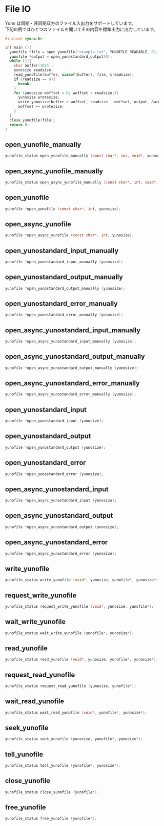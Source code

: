 
# File IO

Yuno は同期・非同期双方のファイル入出力をサポートしています。  
下記の例ではひとつのファイルを開いてその内容を標準出力に出力しています。

```c
#include <yuno.h>

int main (){
  yunofile *file = open_yunofile("example.txt", YUNOFILE_READABLE, 0);
  yunofile *output = open_yunostandard_output(0);
  while (1){
    char buffer[1024];
    yunosize readsize;
    read_yunofile(buffer, sizeof(buffer), file, &readsize);
    if (readsize == 0){
      break;
    }
    for (yunosize woffset = 0; woffset < readsize;){
      yunosize wrotesize;
      write_yunosize(buffer + woffset, readsize - woffset, output, &wrotesize);
      woffset += wrotesize;
    }
  }
  close_yunofile(file);
  return 0;
}
```

## open_yunofile_manually

```c
yunofile_status open_yunofile_manually (const char*, int, void*, yunosize, yunofile*);
```

## open_async_yunofile_manually

```c
yunofile_status open_async_yunofile_manually (const char*, int, void*, yunosize, yunofile*);
```

## open_yunofile 

```c
yunofile *open_yunofile (const char*, int, yunosize);
```

## open_async_yunofile

```c
yunofile *open_async_yunofile (const char*, int, yunosize);
```

## open_yunostandard_input_manually

```c
yunofile *open_yunostandard_input_manually (yunosize);
```

## open_yunostandard_output_manually 

```c
yunofile *open_yunostandard_output_manually (yunosize);
```

## open_yunostandard_error_manually 

```c
yunofile *open_yunostandard_error_manually (yunosize);
```

## open_async_yunostandard_input_manually

```c
yunofile *open_async_yunostandard_input_manually (yunosize);
```

## open_async_yunostandard_output_manually 

```c
yunofile *open_async_yunostandard_output_manually (yunosize);
```

## open_async_yunostandard_error_manually 

```c
yunofile *open_async_yunostandard_error_manually (yunosize);
```

## open_yunostandard_input 

```c
yunofile *open_yunostandard_input (yunosize);
```

## open_yunostandard_output 

```c
yunofile *open_yunostandard_output (yunosize);
```

## open_yunostandard_error 

```c
yunofile *open_yunostandard_error (yunosize);
```

## open_async_yunostandard_input 

```c
yunofile *open_async_yunostandard_input (yunosize);
```

## open_async_yunostandard_output 

```c
yunofile *open_async_yunostandard_output (yunosize);
```

## open_async_yunostandard_error 

```c
yunofile *open_async_yunostandard_error (yunosize);
```

## write_yunofile

```c
yunofile_status write_yunofile (void*, yunosize, yunofile*, yunosize*);
```

## request_write_yunofile

```c
yunofile_status request_write_yunofile (void*, yunosize, yunofile*);
```

## wait_write_yunofile

```c
yunofile_status wait_write_yunofile (yunofile*, yunosize*);
```

## read_yunofile

```c
yunofile_status read_yunofile (void*, yunosize, yunofile*, yunosize*);
```

## request_read_yunofile

```c
yunofile_status request_read_yunofile (yunosize, yunofile*);
```

## wait_read_yunofile

```c
yunofile_status wait_read_yunofile (void*, yunofile*, yunosize*);
```

## seek_yunofile

```c
yunofile_status seek_yunofile (yunosize, yunofile*, yunosize*);
```

## tell_yunofile

```c
yunofile_status tell_yunofile (yunofile*, yunosize*);
```

## close_yunofile

```c
yunofile_status close_yunofile (yunofile*);
```

## free_yunofile

```c
yunofile_status free_yunofile (yunofile*);
```
